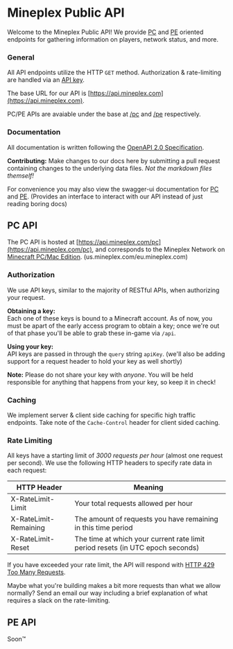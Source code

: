 # Mineplex Public API
Welcome to the Mineplex Public API! We provide [PC](#pc-api) and [PE](#pe-api) oriented endpoints for gathering information on players, network status, and more.

### General

All API endpoints utilize the HTTP `GET` method. Authorization & rate-limiting are handled via an [API key](#authorization).

The base URL for our API is [https://api.mineplex.com](https://api.mineplex.com).

PC/PE APIs are avaiable under the base at [/pc](https://api.mineplex.com/pc) and [/pe](https://api.mineplex.com/pe) respectively.

### Documentation
All documentation is written following the [OpenAPI 2.0 Specification](https://github.com/OAI/OpenAPI-Specification/blob/master/versions/2.0.md). 

**Contributing:**
Make changes to our docs here by submitting a pull request containing changes to the underlying data files. _Not the markdown files themself!_


For convenience you may also view the swagger-ui documentation for [PC](https://api.mineplex.com/pcdocs) and [PE](). (Provides an interface to interact with our API instead of just reading boring docs)


## PC API
The PC API is hosted at [https://api.mineplex.com/pc](https://api.mineplex.com/pc), and corresponds to the Mineplex Network on [Minecraft PC/Mac Edition](https://minecraft.net/). (us.mineplex.com/eu.mineplex.com)

### Authorization
We use API keys, similar to the majority of RESTful APIs, when authorizing your request. 

**Obtaining a key:**  
Each one of these keys is bound to a Minecraft account. As of now, you must be apart of the early access program to obtain a key; once we're out of that phase you'll be able to grab these in-game via `/api`.

**Using your key:**  
API keys are passed in through the `query` string `apiKey`. (we'll also be adding support for a request header to hold your key as well shortly)

**Note:** Please do not share your key with _anyone_. You will be held responsible for anything that happens from your key, so keep it in check!


### Caching
We implement server & client side caching for specific high traffic endpoints. Take note of the `Cache-Control` header for client sided caching.


### Rate Limiting
All keys have a starting limit of _3000 requests per hour_ (almost one request per second). We use the following HTTP headers to specify rate data in each request:

HTTP Header | Meaning
--- | ---
X-RateLimit-Limit | Your total requests allowed per hour
X-RateLimit-Remaining | The amount of requests you have remaining in this time period
X-RateLimit-Reset | The time at which your current rate limit period resets (in UTC epoch seconds)

If you have exceeded your rate limit, the API will respond with [HTTP 429 Too Many Requests](https://en.wikipedia.org/wiki/List_of_HTTP_status_codes#429). 

Maybe what you're building makes a bit more requests than what we allow normally? Send an email our way including a brief explanation of what requires a slack on the rate-limiting.

## PE API
Soon™
